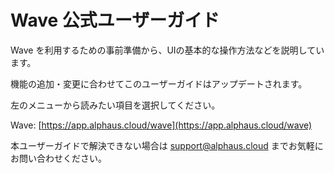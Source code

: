 # Wave 公式ユーザーガイド

Wave を利用するための事前準備から、UIの基本的な操作方法などを説明しています。

機能の追加・変更に合わせてこのユーザーガイドはアップデートされます。

左のメニューから読みたい項目を選択してください。

Wave: [https://app.alphaus.cloud/wave](https://app.alphaus.cloud/wave)

本ユーザーガイドで解決できない場合は support@alphaus.cloud までお気軽にお問い合わせください。
